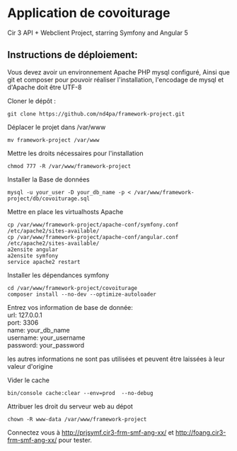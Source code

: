 Application de covoiturage
======================
Cir 3 API + Webclient Project, starring Symfony and Angular 5

Instructions de déploiement:
----------------------------
Vous devez avoir un environnement Apache PHP mysql configuré, Ainsi que git et composer pour pouvoir réaliser l'installation, l'encodage de mysql et d'Apache doit être UTF-8

Cloner le dépôt :
```
git clone https://github.com/nd4pa/framework-project.git
```

Déplacer le projet dans /var/www
```
mv framework-project /var/www
```
Mettre les droits nécessaires pour l'installation
```
chmod 777 -R /var/www/framework-project
```

Installer la Base de données
```
mysql -u your_user -D your_db_name -p < /var/www/framework-project/db/covoiturage.sql
```

Mettre en place les virtualhosts Apache
```
cp /var/www/framework-project/apache-conf/symfony.conf /etc/apache2/sites-available/
cp /var/www/framework-project/apache-conf/angular.conf /etc/apache2/sites-available/
a2ensite angular
a2ensite symfony
service apache2 restart
```

Installer les dépendances symfony
```
cd /var/www/framework-project/covoiturage
composer install --no-dev --optimize-autoloader
```
Entrez vos information de base de donnée:                                                                       
url: 127.0.0.1                                        
port: 3306                                                                        
name: your_db_name                                                            
username: your_username                                                                                    
password: your_password                                                                   

les autres informations ne sont pas utilisées et peuvent être laissées à leur valeur d'origine

Vider le cache
```
bin/console cache:clear --env=prod  --no-debug
```

Attribuer les droit du serveur web au dépot
```
chown -R www-data /var/www/framework-project
```

Connectez vous à http://prjsymf.cir3-frm-smf-ang-xx/ et http://foang.cir3-frm-smf-ang-xx/ pour tester.

